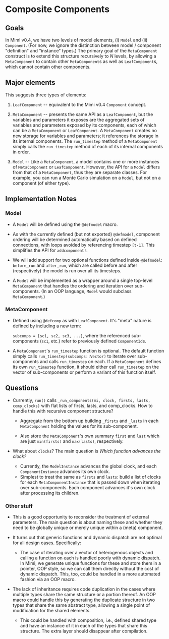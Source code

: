 # Composite Components

## Goals

In Mimi v0.4, we have two levels of model elements, (i) `Model` and (ii) `Component`. (For now, we ignore the distinction between model / component "definition" and "instance" types.) The primary goal of the `MetaComponent` construct is to extend this structure recursively to _N_ levels, by allowing a `MetaComponent` to contain other `MetaComponent`s as well as `LeafComponent`s, which cannot contain other components.

## Major elements
This suggests three types of elements:

1. `LeafComponent` -- equivalent to the Mimi v0.4 `Component` concept.

1. `MetaComponent` -- presents the same API as a `LeafComponent`, but the variables and parameters it exposes are the aggregated sets of variables and parameters exposed by its components, each of which can be a `MetaComponent` or `LeafComponent`. A `MetaComponent` creates no new storage for variables and parameters; it references the storage in its internal components. The `run_timestep` method of a `MetaComponent` simply calls the `run_timestep` method of each of its internal components in order. 

1. `Model` -- Like a `MetaComponent`, a model contains one or more instances of `MetaComponent` or `LeafComponent`. However, the API for a `Model` differs from that of a `MetaComponent`, thus they are separate classes. For example, you can run a Monte Carlo simulation on a `Model`, but not on a component (of either type).


## Implementation Notes

### Model

* A `Model` will be defined using the `@defmodel` macro.

* As with the currently defined (but not exported) `@defmodel`, component ordering will be determined automatically based on defined connections, with loops avoided by referencing timestep `[t-1]`. This simplifies the API for `addcomponent!`.

* We will add support for two optional functions defined inside `@defmodel`: `before_run` and `after_run`, which are called before and after (respectively) the model is run over all its timesteps.

* A `Model` will be implemented as a wrapper around a single top-level `MetaComponent` that handles the ordering and iteration over sub-components. (In an OOP language, `Model` would subclass `MetaComponent`.)


### MetaComponent

* Defined using `@defcomp` as with `LeafComponent`. It's "meta" nature is defined by including a new term:
    
    `subcomps = [sc1, sc2, sc3, ...]`, where the referenced sub-components (`sc1`, etc.) refer to previously defined `ComponentId`s.

* A `MetaComponent`'s `run_timestep` function is optional. The default function simply calls `run_timestep(subcomps::Vector)` to iterate over sub-components and calls `run_timestep` on each. If a `MetaComponent` defines its own `run_timestep` function, it should either call `run_timestep` on the vector of sub-components or perform a variant of this function itself.

## Questions

* Currently, `run()` calls `_run_components(mi, clock, firsts, lasts, comp_clocks)` with flat lists of firsts, lasts, and comp_clocks. How to handle this with recursive component structure?

  * Aggregate from the bottom up building `_firsts` and `_lasts` in each `MetaComponent` holding the values for its sub-component.

  * Also store the `MetaComponent`'s own summary `first` and `last` which are just `min(firsts)` and `max(lasts)`, respectively.

* What about `clocks`? The main question is _Which function advances the clock?_

  * Currently, the `ModelInstance` advances the global clock, and each `ComponentInstance` advances its own clock.
  * Simplest to treat the same as `firsts` and `lasts`: build a list of clocks for each `MetaComponentInstance` that is passed down when iterating over sub-components. Each component advances it's own clock after processing its children. 


### Other stuff

* This is a good opportunity to reconsider the treatment of external parameters. The main question is about naming these and whether they need to be globally unique or merely unique within a (meta) component.

* It turns out that generic functions and dynamic dispatch are not optimal for all design cases. Specifically:
  * The case of iterating over a vector of heterogenous objects and calling a function on each is handled poorly with dynamic dispatch. In Mimi, we generate unique functions for these and store them in a pointer, OOP style, so we can call them directly without the cost of dynamic dispatch. This, too, could be handled in a more automated fashion via an OOP macro.

* The lack of inheritance requires code duplication in the cases where multiple types share the same structure or a portion thereof. An OOP macro could handle this by generating the duplicate structure in two types that share the same abstract type, allowing a single point of modification for the shared elements.
  * This could be handled with composition, i.e., defined shared type and have an instance of it in each of the types that share this structure. The extra layer should disappear after compilation.
